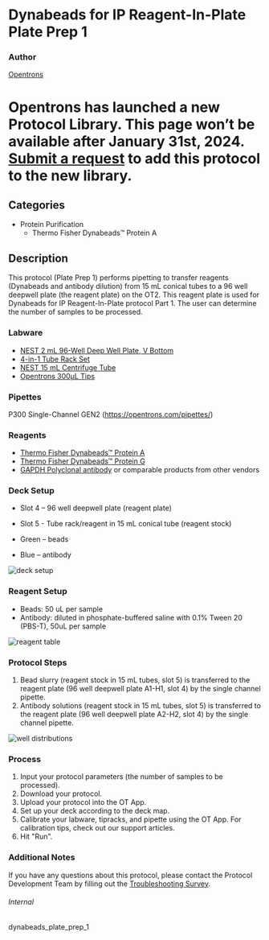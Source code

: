# Dynabeads for IP Reagent-In-Plate Plate Prep 1

### Author
[Opentrons](https://opentrons.com/)


# Opentrons has launched a new Protocol Library. This page won’t be available after January 31st, 2024. [Submit a request](https://docs.google.com/forms/d/e/1FAIpQLSdYYp9QCKow4nn0KlCVsMS3HX0eJ0N9O7-erajKvcpT0lWbSg/viewform) to add this protocol to the new library.

## Categories
* Protein Purification
	* Thermo Fisher Dynabeads™ Protein A

## Description
This protocol (Plate Prep 1) performs pipetting to transfer reagents (Dynabeads and antibody dilution) from 15 mL conical tubes to a 96 well deepwell plate (the reagent plate) on the OT2. This reagent plate is used for Dynabeads for IP Reagent-In-Plate protocol Part 1. The user can determine the number of samples to be processed.

### Labware
* [NEST 2 mL 96-Well Deep Well Plate, V Bottom](https://shop.opentrons.com/nest-2-ml-96-well-deep-well-plate-v-bottom/)
* [4-in-1 Tube Rack Set](https://shop.opentrons.com/4-in-1-tube-rack-set/)
* [NEST 15 mL Centrifuge Tube](https://shop.opentrons.com/nest-15-ml-centrifuge-tube/)
* [Opentrons 300µL Tips](https://shop.opentrons.com/opentrons-300ul-tips-1000-refills/)

### Pipettes
P300 Single-Channel GEN2 (https://opentrons.com/pipettes/)

### Reagents
* [Thermo Fisher Dynabeads™ Protein A](https://www.thermofisher.com/order/catalog/product/10002D)
* [Thermo Fisher Dynabeads™ Protein G](https://www.thermofisher.com/order/catalog/product/10004D)
* [GAPDH Polyclonal antibody](https://www.ptglab.com/products/GAPDH-Antibody-10494-1-AP.htm) or comparable products from other vendors

### Deck Setup
* Slot 4 – 96 well deepwell plate (reagent plate)
* Slot 5 - Tube rack/reagent in 15 mL conical tube (reagent stock)

* Green – beads
* Blue – antibody

![deck setup](https://opentrons-protocol-library-website.s3.amazonaws.com/custom-README-images/dynabeads_plate_prep_1/deck.png)

### Reagent Setup
* Beads: 50 uL per sample
* Antibody: diluted in phosphate-buffered saline with 0.1% Tween 20 (PBS-T), 50uL per sample

![reagent table](https://opentrons-protocol-library-website.s3.amazonaws.com/custom-README-images/dynabeads_plate_prep_1/Screen+Shot+2022-04-14+at+5.35.27+PM.png)

### Protocol Steps
1. Bead slurry (reagent stock in 15 mL tubes, slot 5) is transferred to
the reagent plate (96 well deepwell plate A1-H1, slot 4) by the single
channel pipette.
2. Antibody solutions (reagent stock in 15 mL tubes, slot 5) is
transferred to the reagent plate (96 well deepwell plate A2-H2, slot 4)
by the single channel pipette.

![well distributions](https://opentrons-protocol-library-website.s3.amazonaws.com/custom-README-images/dynabeads_plate_prep_1/Screen+Shot+2022-04-14+at+5.35.37+PM.png)

### Process
1. Input your protocol parameters (the number of samples to be processed).
2. Download your protocol.
3. Upload your protocol into the OT App.
4. Set up your deck according to the deck map.
5. Calibrate your labware, tipracks, and pipette using the OT App. For
calibration tips, check out our support articles.
6. Hit "Run".

### Additional Notes
If you have any questions about this protocol, please contact the Protocol
Development Team by filling out the [Troubleshooting
Survey](https://protocol-troubleshooting.paperform.co/).

###### Internal
dynabeads_plate_prep_1
